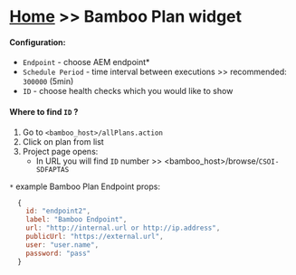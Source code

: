# [Home](/cogboard/) >> Bamboo Plan widget

#### Configuration:
* `Endpoint` - choose AEM endpoint*
* `Schedule Period` - time interval between executions >> recommended: `300000` (5min)
* `ID` - choose health checks which you would like to show

#### Where to find `ID` ?
1. Go to `<bamboo_host>/allPlans.action`
2. Click on plan from list
3. Project page opens:  
   * In URL you will find `ID` number >> <bamboo_host>/browse/`CSOI-SDFAPTAS`  

`*` example Bamboo Plan Endpoint props:
```js
  {
    id: "endpoint2",
    label: "Bamboo Endpoint",
    url: "http://internal.url or http://ip.address",
    publicUrl: "https://external.url",
    user: "user.name",
    password: "pass"
  }
```